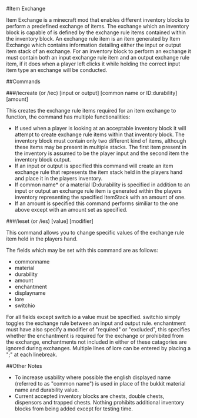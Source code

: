 #Item Exchange

Item Exchange is a minecraft mod that enables different inventory blocks to perform a predefined exchange of items. The exchange which an inventory block is capable of is defined by the exchange rule items contained within the inventory block. An exchange rule item is an item generated by Item Exchange which contains information detailing either the input or output item stack of an exchange. For an inventory block to perform an exchange it must contain both an input exchange rule item and an output exchange rule item, if it does when a player left clicks it while holding the correct input item type an exchange will be conducted.

##Commands

###/iecreate (or /iec) [input or output] [common name or ID:durability] [amount]

This creates the exchange rule items required for an item exchange to function, the command has multiple functionalities:
-  If used when a player is looking at an acceptable inventory block it will attempt to create exchange rule items within that inventory block. The inventory block must contain only two different kind of items, although these items may be present in multiple stacks. The first item present in the inventory is assumed to be the player input and the second item the inventory block output.
-  If an input or output is specified this command will create an item exchange rule that represents the item stack held in the players hand and place it in the players inventory.
-  If common name* or a material ID:durability is specified in addition to an input or output an exchange rule item is generated within the players inventory representing the specified ItemStack with an amount of one.
-  If an amount is specified this command performs similiar to the one above except with an amount set as specified.

###/ieset (or /ies) <field> [value] [modifier]

This command allows you to change specific values of the exchange rule item held in the players hand.

The fields which may be set with this command are as follows:
-  commonname
-  material
-  durability
-  amount
-  enchantment
-  displayname
-  lore
-  switchio

For all fields except switch io a value must be specified. switchio simply toggles the exchange rule between an input and output rule. enchantment must have also specify a modifier of "required" or "excluded", this specifies whether the enchantment is required for the exchange or prohibited from the exchange, enchantments not included in either of these catagories are ignored during exchanges. Multiple lines of lore can be entered by placing a ";" at each linebreak.

##Other Notes
-  To increase usability where possible the english displayed name (referred to as "common name") is used in place of the bukkit material name and durability value.
-  Current accepted inventory blocks are chests, double chests, dispensors and trapped chests. Nothing prohibits additional inventory blocks from being added except for testing time.
